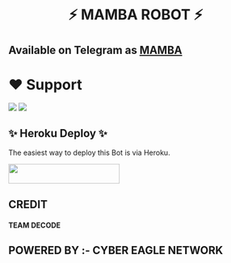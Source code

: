 <h1 align="center"><b> ⚡ MAMBA ROBOT ⚡ </b></h1>


## Available on Telegram as [MAMBA](https://t.me/MAMBAX_GBOT)

# ❤️ Support
<a href="https://t.me/CYBER_EAGLE_NETWORK"><img src="https://img.shields.io/badge/Join-cyber%20network-red.svg?logo=Telegram"></a>
<a href="t.me/MAMBA_X_SUPPORT"><img src="https://img.shields.io/badge/Join-Telegram%20Group-blue.svg?logo=telegram"></a>


## ✨ Heroku Deploy ✨
The easiest way to deploy this Bot is via Heroku.

<p align="left"><a href="https://heroku.com/deploy?template=https://github.com/SUKHPAL443/YURIKO"> <img src="https://img.shields.io/badge/Deploy%20To%20Heroku-black?style=for-the-badge&logo=heroku" width="220" height="38.45"/></a></p>



## CREDIT

#### TEAM DECODE

## POWERED BY :- CYBER EAGLE NETWORK

